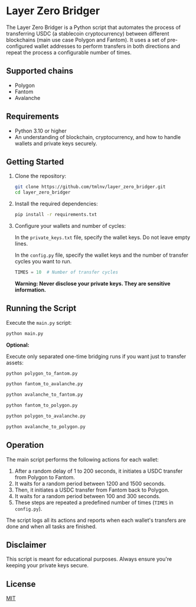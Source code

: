 # Layer Zero Bridger

The Layer Zero Bridger is a Python script that automates the process of transferring USDC (a stablecoin cryptocurrency) between different blockchains (main use case Polygon and Fantom). It uses a set of pre-configured wallet addresses to perform transfers in both directions and repeat the process a configurable number of times.

## Supported chains

- Polygon
- Fantom
- Avalanche

## Requirements

- Python 3.10 or higher
- An understanding of blockchain, cryptocurrency, and how to handle wallets and private keys securely.

## Getting Started

1. Clone the repository:

    ```bash
    git clone https://github.com/tmlnv/layer_zero_bridger.git
    cd layer_zero_bridger
    ```

2. Install the required dependencies:

    ```bash
    pip install -r requirements.txt
    ```

3. Configure your wallets and number of cycles:

    In the `private_keys.txt` file, specify the wallet keys. Do not leave empty lines.
   
    In the `config.py` file, specify the wallet keys and the number of transfer cycles you want to run.

    ```python
    TIMES = 10  # Number of transfer cycles
    ```
    **Warning: Never disclose your private keys. They are sensitive information.**

## Running the Script

Execute the `main.py` script:

```bash
python main.py
```

**Optional:**

Execute only separated one-time bridging runs if you want just to transfer assets:

```bash
python polygon_to_fantom.py
```
```bash
python fantom_to_avalanche.py
```
```bash
python avalanche_to_fantom.py
```
```bash
python fantom_to_polygon.py
```
```bash
python polygon_to_avalanche.py
```
```bash
python avalanche_to_polygon.py
```

## Operation

The main script performs the following actions for each wallet:

1. After a random delay of 1 to 200 seconds, it initiates a USDC transfer from Polygon to Fantom.
2. It waits for a random period between 1200 and 1500 seconds.
3. Then, it initiates a USDC transfer from Fantom back to Polygon.
4. It waits for a random period between 100 and 300 seconds.
5. These steps are repeated a predefined number of times (`TIMES` in `config.py`).

The script logs all its actions and reports when each wallet's transfers are done and when all tasks are finished.

## Disclaimer

This script is meant for educational purposes. Always ensure you're keeping your private keys secure.

## License

[MIT](https://github.com/tmlnv/layer_zero_bridger/blob/main/LICENSE)
